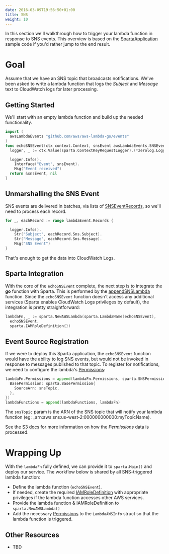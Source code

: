 ```yaml
---
date: 2016-03-09T19:56:50+01:00
title: SNS
weight: 10
---
```


In this section we'll walkthrough how to trigger your lambda function in response to SNS events. This overview is based on the [SpartaApplication](https://github.com/mweagle/SpartaApplication/blob/master/application.go#L79) sample code if you'd rather jump to the end result.

# Goal

Assume that we have an SNS topic that broadcasts notifications. We've been asked to write a lambda function that logs the _Subject_ and _Message_ text to CloudWatch logs for later processing.

## Getting Started

We'll start with an empty lambda function and build up the needed functionality.

```go
import (
  awsLambdaEvents "github.com/aws/aws-lambda-go/events"
)
func echoSNSEvent(ctx context.Context, snsEvent awsLambdaEvents.SNSEvent) (*awsLambdaEvents.SNSEvent, error) {
  logger, _ := ctx.Value(sparta.ContextKeyRequestLogger).(*zerolog.Logger)

  logger.Info().
    Interface("Event", snsEvent).
    Msg("Event received")
  return &snsEvent, nil
}
```

## Unmarshalling the SNS Event

SNS events are delivered in batches, via lists of [SNSEventRecords](https://godoc.org/github.com/aws/aws-lambda-go/events#SNSEventRecord), so we'll need to process each record.

```go
for _, eachRecord := range lambdaEvent.Records {

  logger.Info().
    Str("Subject", eachRecord.Sns.Subject).
    Str("Message", eachRecord.Sns.Message).
    Msg("SNS Event")
}
```

That's enough to get the data into CloudWatch Logs.

## Sparta Integration

With the core of the `echoSNSEvent` complete, the next step is to integrate the **go** function with Sparta. This is performed by
the [appendSNSLambda](https://github.com/mweagle/SpartaApplication/blob/master/application.go#L79) function. Since the `echoSNSEvent`
function doesn't access any additional services (Sparta enables CloudWatch Logs privileges by default), the integration is
pretty straightforward:

```go
lambdaFn, _ := sparta.NewAWSLambda(sparta.LambdaName(echoSNSEvent),
  echoSNSEvent,
  sparta.IAMRoleDefinition{})
```

## Event Source Registration

If we were to deploy this Sparta application, the `echoSNSEvent` function would have the ability to log SNS events, but would not be invoked in response to messages published to that topic. To register for notifications, we need to configure the lambda's [Permissions](http://docs.aws.amazon.com/lambda/latest/dg/intro-permission-model.html):

```go
lambdaFn.Permissions = append(lambdaFn.Permissions, sparta.SNSPermission{
  BasePermission: sparta.BasePermission{
    SourceArn: snsTopic,
  },
})
lambdaFunctions = append(lambdaFunctions, lambdaFn)
```

The `snsTopic` param is the ARN of the SNS topic that will notify your lambda function (eg: \_arn:aws:sns:us-west-2:000000000000:myTopicName).

See the [S3 docs](http://gosparta.io/docs/eventsources/s3/#eventSourceRegistration) for more information on how the _Permissions_ data is processed.

# Wrapping Up

With the `lambdaFn` fully defined, we can provide it to `sparta.Main()` and deploy our service. The workflow below is shared by all SNS-triggered lambda function:

- Define the lambda function (`echoSNSEvent`).
- If needed, create the required [IAMRoleDefinition](https://godoc.org/github.com/mweagle/Sparta*IAMRoleDefinition) with appropriate privileges if the lambda function accesses other AWS services.
- Provide the lambda function & IAMRoleDefinition to `sparta.NewAWSLambda()`
- Add the necessary [Permissions](https://godoc.org/github.com/mweagle/Sparta#LambdaAWSInfo) to the `LambdaAWSInfo` struct so that the lambda function is triggered.

## Other Resources

- TBD
